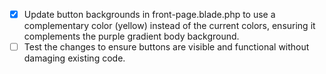-   [x] Update button backgrounds in front-page.blade.php to use a complementary color (yellow) instead of the current colors, ensuring it complements the purple gradient body background.
-   [ ] Test the changes to ensure buttons are visible and functional without damaging existing code.
